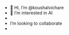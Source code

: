 - 👋 Hi, I’m @koushalvichare
- 👀 I’m interested in AI 
- 
- I’m looking to collaborate  
- 

<!---
koushalvichare/koushalvichare is a ✨ special ✨ repository because its `README.md` (this file) appears on your GitHub profile.
You can click the Preview link to take a look at your changes.
--->
